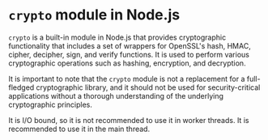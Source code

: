 # `crypto` module in Node.js
`crypto` is a built-in module in Node.js that provides cryptographic functionality that includes a set of wrappers for
OpenSSL's hash, HMAC, cipher, decipher, sign, and verify functions. It is used to perform various cryptographic 
operations such as hashing, encryption, and decryption.

It is important to note that the `crypto` module is not a replacement for a full-fledged cryptographic library, and it 
should not be used for security-critical applications without a thorough understanding of the underlying cryptographic
principles.

It is I/O bound, so it is not recommended to use it in worker threads. It is recommended to use it in the main thread.

